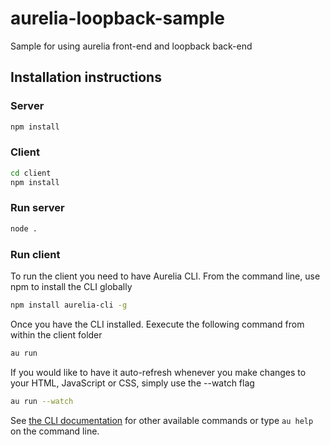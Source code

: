 # aurelia-loopback-sample
Sample for using aurelia front-end and loopback back-end


## Installation instructions

### Server

```sh
npm install
```

### Client

```sh
cd client
npm install
```


### Run server

```sh
node .
```

### Run client
To run the client you need to have Aurelia CLI. From the command line, use npm to install the CLI globally

```sh
npm install aurelia-cli -g
```
Once you have the CLI installed. Eexecute the following command from within the client folder
```sh
au run
```
If you would like to have it auto-refresh whenever you make changes to your HTML, JavaScript or CSS,
simply use the --watch flag
```sh
au run --watch
```
See [the CLI documentation](https://github.com/aurelia/cli) for other available commands or type `au help` on the command line.
